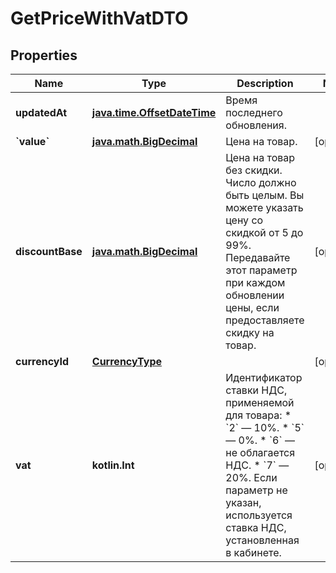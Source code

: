 
# GetPriceWithVatDTO

## Properties
| Name | Type | Description | Notes |
| ------------ | ------------- | ------------- | ------------- |
| **updatedAt** | [**java.time.OffsetDateTime**](java.time.OffsetDateTime.md) | Время последнего обновления. |  |
| **&#x60;value&#x60;** | [**java.math.BigDecimal**](java.math.BigDecimal.md) | Цена на товар. |  [optional] |
| **discountBase** | [**java.math.BigDecimal**](java.math.BigDecimal.md) | Цена на товар без скидки.  Число должно быть целым. Вы можете указать цену со скидкой от 5 до 99%.  Передавайте этот параметр при каждом обновлении цены, если предоставляете скидку на товар.  |  [optional] |
| **currencyId** | [**CurrencyType**](CurrencyType.md) |  |  [optional] |
| **vat** | **kotlin.Int** | Идентификатор ставки НДС, применяемой для товара:  * &#x60;2&#x60; — 10%. * &#x60;5&#x60; — 0%. * &#x60;6&#x60; — не облагается НДС. * &#x60;7&#x60; — 20%.  Если параметр не указан, используется ставка НДС, установленная в кабинете.  |  [optional] |



